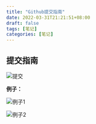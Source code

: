 ```yaml
---
title: "Github提交指南"
date: 2022-03-31T21:21:51+08:00
draft: false
tags: [笔记]
categories: [笔记]
---
```

## 提交指南

![提交](/img/Github提交指南/1.png)


**例子：**

![例子1](/img/Github提交指南/2.png)

![例子2](/img/Github提交指南/3.png)